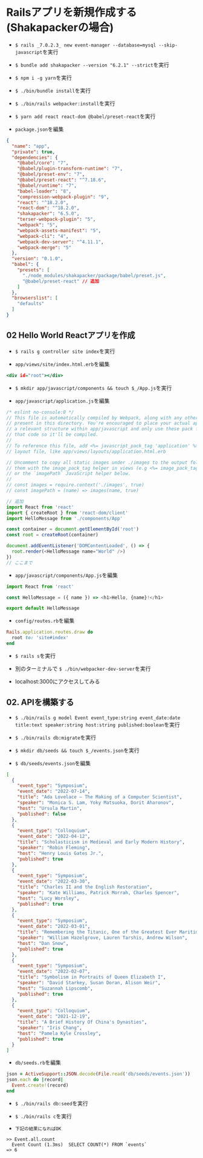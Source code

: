 # Railsアプリを新規作成する(Shakapackerの場合)

+ `$ rails _7.0.2.3_ new event-manager --database=mysql --skip-javascript`を実行<br>

+ `$ bundle add shakapacker --version "6.2.1" --strict`を実行<br>

+ `$ npm i -g yarn`を実行<br>

+ `$ ./bin/bundle install`を実行<br>

+ `$ ./bin/rails webpacker:install`を実行<br>

+ `$ yarn add react react-dom @babel/preset-react`を実行<br>

+ `package.json`を編集<br>

```json:package.json
{
  "name": "app",
  "private": true,
  "dependencies": {
    "@babel/core": "7",
    "@babel/plugin-transform-runtime": "7",
    "@babel/preset-env": "7",
    "@babel/preset-react": "^7.18.6",
    "@babel/runtime": "7",
    "babel-loader": "8",
    "compression-webpack-plugin": "9",
    "react": "^18.2.0",
    "react-dom": "^18.2.0",
    "shakapacker": "6.5.0",
    "terser-webpack-plugin": "5",
    "webpack": "5",
    "webpack-assets-manifest": "5",
    "webpack-cli": "4",
    "webpack-dev-server": "^4.11.1",
    "webpack-merge": "5"
  },
  "version": "0.1.0",
  "babel": {
    "presets": [
      "./node_modules/shakapacker/package/babel/preset.js",
      "@babel/preset-react" // 追加
    ]
  },
  "browserslist": [
    "defaults"
  ]
}
```

## 02 Hello World Reactアプリを作成

+ `$ rails g controller site index`を実行<br>

+ `app/views/site/index.html.erb`を編集<br>

```html:index.html.erb
<div id="root"></div>
```

+ `$ mkdir app/javascript/components && touch $_/App.js`を実行<br>

+ `app/javascript/application.js`を編集<br>

```js:application.js
/* eslint no-console:0 */
// This file is automatically compiled by Webpack, along with any other files
// present in this directory. You're encouraged to place your actual application logic in
// a relevant structure within app/javascript and only use these pack files to reference
// that code so it'll be compiled.
//
// To reference this file, add <%= javascript_pack_tag 'application' %> to the appropriate
// layout file, like app/views/layouts/application.html.erb

// Uncomment to copy all static images under ./images to the output folder and reference
// them with the image_pack_tag helper in views (e.g <%= image_pack_tag 'rails.png' %>)
// or the `imagePath` JavaScript helper below.
//
// const images = require.context('./images', true)
// const imagePath = (name) => images(name, true)

// 追加
import React from 'react'
import { createRoot } from 'react-dom/client'
import HelloMessage from './components/App'

const container = document.getElementById('root')
const root = createRoot(container)

document.addEventListener('DOMContentLoaded', () => {
  root.render(<HelloMessage name="World" />)
})
// ここまで
```

+ `app/javascript/components/App.js`を編集<br>

```js:App.js
import React from 'react'

const HelloMessage = ({ name }) => <h1>Hello, {name}!</h1>

export default HelloMessage
```

+ `config/routes.rb`を編集<br>

```rb:routes.rb
Rails.application.routes.draw do
  root to: 'site#index'
end
```

+ `$ rails s`を実行<br>

+ 別のターミナルで `$ ./bin/webpacker-dev-server`を実行<br>

+ localhost:3000にアクセスしてみる<br>

## 02. APIを構築する

+ `$ ./bin/rails g model Event event_type:string event_date:date title:text speaker:string host:string published:boolean`を実行<br>

+ `$ ./bin/rails db:migrate`を実行<br>

+ `$ mkdir db/seeds && touch $_/events.json`を実行<br>

+ `$ db/seeds/events.json`を編集<br>

```json:events.json
[
  {
    "event_type": "Symposium",
    "event_date": "2022-07-14",
    "title": "Ada Lovelace — The Making of a Computer Scientist",
    "speaker": "Monica S. Lam, Yoky Matsuoka, Dorit Aharonov",
    "host": "Ursula Martin",
    "published": false
  },
  {
    "event_type": "Colloquium",
    "event_date": "2022-04-12",
    "title": "Scholasticism in Medieval and Early Modern History",
    "speaker": "Robin Fleming",
    "host": "Henry Louis Gates Jr.",
    "published": true
  },
  {
    "event_type": "Symposium",
    "event_date": "2022-03-30",
    "title": "Charles II and the English Restoration",
    "speaker": "Kate Williams, Patrick Morrah, Charles Spencer",
    "host": "Lucy Worsley",
    "published": true
  },
  {
    "event_type": "Symposium",
    "event_date": "2022-03-01",
    "title": "Remembering the Titanic, One of the Greatest Ever Maritime Tragedies",
    "speaker": "William Hazelgrove, Lauren Tarshis, Andrew Wilson",
    "host": "Dan Snow",
    "published": true
  },
  {
    "event_type": "Symposium",
    "event_date": "2022-02-07",
    "title": "Symbolism in Portraits of Queen Elizabeth I",
    "speaker": "David Starkey, Susan Doran, Alison Weir",
    "host": "Suzannah Lipscomb",
    "published": true
  },
  {
    "event_type": "Colloquium",
    "event_date": "2021-12-19",
    "title": "A Brief History Of China's Dynasties",
    "speaker": "Iris Chang",
    "host": "Pamela Kyle Crossley",
    "published": true
  }
]
```

+ `db/seeds.rb`を編集<br>

```rb:seeds.rb
json = ActiveSupport::JSON.decode(File.read('db/seeds/events.json'))
json.each do |record|
  Event.create!(record)
end
```

+ `$ ./bin/rails db:seed`を実行<br>

+ `$ ./bin/rails c`を実行<br>

+ `下記の結果になればOK`<br>

```:terminal
>> Event.all.count
  Event Count (1.3ms)  SELECT COUNT(*) FROM `events`
=> 6
```
